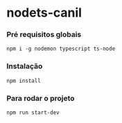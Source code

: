 # nodets-canil


### Pré requisitos globais
`npm i -g nodemon typescript ts-node`

### Instalação
`npm install`

### Para rodar o projeto
`npm run start-dev`